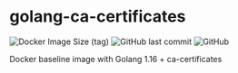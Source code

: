 # golang-ca-certificates

![Docker Image Size (tag)](https://img.shields.io/docker/image-size/myolnir/golang-ca-certificates/latest)
![GitHub last commit](https://img.shields.io/github/last-commit/myolnir/golang-ca-certificates)
![GitHub](https://img.shields.io/github/license/saran-thala/alpine-tz-ca-certificates)

Docker baseline image with Golang 1.16 + ca-certificates
